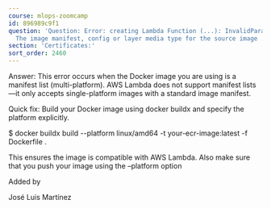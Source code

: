 ```yaml
---
course: mlops-zoomcamp
id: 896989c9f1
question: 'Question: Error: creating Lambda Function (...): InvalidParameterValueException:
  The image manifest, config or layer media type for the source image ... is not supported.'
section: 'Certificates:'
sort_order: 2460
---
```


Answer: This error occurs when the Docker image you are using is a manifest list (multi-platform). AWS Lambda does not support manifest lists—it only accepts single-platform images with a standard image manifest.

Quick fix: Build your Docker image using docker buildx and specify the platform explicitly.

$ docker buildx build --platform linux/amd64 -t your-ecr-image:latest -f Dockerfile .

This ensures the image is compatible with AWS Lambda. Also make sure that you push your image using the –platform option

Added by

José Luis Martínez

